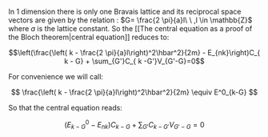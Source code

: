 In 1 dimension there is only one Bravais lattice and its reciprocal space vectors are given by the relation : $G= \frac{2 \pi}{a}l\ \ ,l \in \mathbb{Z}$ where $a$ is the lattice constant.
So the [[The central equation as a proof of the Bloch theorem|central equation]] reduces to:

$$\left(\frac{\left( k - \frac{2 \pi}{a}l\right)^2\hbar^2}{2m} - E_{nk}\right)C_{ k - G} + \sum_{G'}C_{ k -G'}V_{G'-G}=0$$

For convenience we will call:

$$ \frac{\left( k - \frac{2 \pi}{a}l\right)^2\hbar^2}{2m} \equiv E^0_{k-G} $$

So that the central equation reads:

$$\left(E^0_{k-G} - E_{nk}\right)C_{ k - G} + \sum_{G'}C_{ k -G'}V_{G'-G}=0$$
